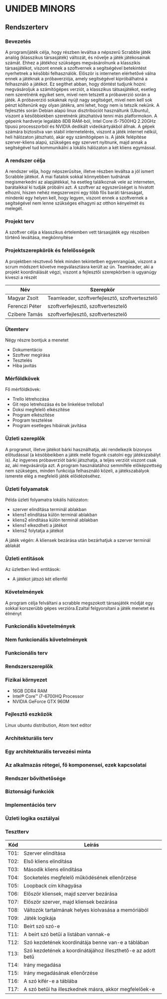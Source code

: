 # UNIDEB MINORS
## Rendszerterv  


### Bevezetés  

A program/játék célja, hogy részben leváltsa a népszerű
Scrabble játék analóg (klasszikus társasjáték) változát,
és növelje a játék játékosainak számát. Ehhez a játékhoz
szükséges megvásárolnunk a klasszikis társasjátékot, viszont
ennek a szoftvernek a segítségével betekintést nyerhetnek a 
későbbi felhasználók. Először is interneten elérhetővé válna
ennek a játéknak a próbaverziója, amely segítségével kipróbálhatná
a felhasználó a játékot. Ez segíthet abban, hogy döntést tudjunk
hozni: megvásároljuk a számítógépes verziót, a klasszikus tátsasjátékot,
esetleg nem szeretnénk egyiket sem, mivel nem tetszett a próbaverzió
során a játék. A próbaverzió sokaknak nyújt nagy segítséget, mivel
nem kell sok pénzt költenünk egy olyan játékra, ami lehet, hogy nem is
tetszik nekünk.
A fejlesztés során Debian alapú linux disztribúciót használtunk (Ubuntu),
viszont a későbbiekben szeretnénk játszhatóvá tenni más platformokon.
A gépeink hardverje legalább 8DB RAM-ból, Intel Core i5-7500HQ 2.20GHz
típusú processzorból és NVIDIA dedikált videókártyákból állnak. A gépek
számára biztosítva van stabil internetelérés, viszont a játék internet
nélkül, heli hálózaton játszható, akár egy számítógépen is.
A játék felépítése szerver-kliens alapú, szükséges egy szervert
nyitnunk, majd annak a segítségével tud kommunikálni a lokális
hálózaton a két kliens egymással.

  
### A rendszer célja  

A rendszer vélja, hogy népszerűsítse, illetve részben leváltsa
a jól ismert Scrabble játékot. A mai fiatalok sokkal könnyebben
tudnának megismerkedni az alapjátékkal, ha esetleg találkoznak
vele az interneten, barátaikkal ki tudják próbálni azt.
A szoftver az egyszerűséget is hivatott elhozni, hiszen nehéz
megszervezni egy több fős baráti társaságat, mindenki egy helyen
kell, hogy legyen, viszont ennek a szoftvernek a segítségével
nem lenne szükséges elhagyni az otthon kényelmét és melegét.
    
### Projekt terv

A szoftver célja a klasszikus értelemben vett társasjáték
egy részében történő leváltása, megkönnyítése
  
###  Projektszerepkörök és felelősségeik

A projektben résztvevő felek minden tekintetben egyenrangúak,
viszont a scrum módszert követve megválasztásra került az ún.
Teamleader, aki a projekt koordinálását végzi, viszont a fejlesztői
szerepkörben is ugyanúgy kiveszi a részét

Név |   Szerepkör
-----------|---------
Magyar Zsolt | Teamleader, szoftverfejlesztő, szoftvertesztelő
Ferenczi Péter  | szoftverfejlesztő, szoftvertesztelő
Czibere Tamás    | szoftverfejlesztő, szoftvertesztelő
  
### Ütemterv  

Négy részre bontjuk a menetet

- Dokumentácio
- Szoftver megírása
- Tesztelés
- Hiba javítás

### Mérföldkövek
Fő mérföldkövek:

- Trello létrehozása
- Git repo letrehozása és be linkelése trelloba1
- Doksi megfelelő elkészítése
- Program elkészítése
- Program tesztelése
- Program esetleges hibáinak javítása

  
###  Üzleti szereplők  

A programot, illetve játékot bárki használhatja, aki
rendelkezik bizonyos előtudással (a késöbbeikben a játék
mellé fogunk csatolni egy játékszabályt is).
Az ingyenes próbaverziót bárki játszhatja, a teljes verziót
viszont csak az, aki megvásárolja azt. A program használatához
semmiféle előképzettség nem szükséges, minden funkciója
felhasználó közeli, a játékszabályok ismerete elég a
megfelelő játék előidézéséhez.
  
###  Üzleti folyamatok

Példa üzleti folyamatra lokális hálózaton:
- szerver elindítása terminál ablakban
- kliens1 elindítása külön terminál ablakban
- kliens2 elindítása külön terminál ablakban
- kliens1 elkezdheti a játékot
- kliens2 folytatja a játékot

A játék végén:
A kliensek bezárása után bezárhatjuk a szerver terminál ablakát
 
###  Üzleti entitások  
  
Az üzletben lévő entitások:
- A játékot játszó két ellenfél
  
### Követelmények  

A program célja felváltani a scrabble megszokott társasjáték módját 
egy sokkal korszerübb gépes verzióra.Ezaltal felgyorsítani a játék menetet és élményt


  
### Funkcionális követelmények  
  

  
###  Nem funkcionális követelmények  
  

  
### Funkcionális terv  


  
### Rendszerszereplők  


  
### Fizikai környezet  

- 16GB DDR4 RAM
- Intel® Core™ i7-6700HQ Processor
- NVIDIA GeForce GTX 960M


  
### Fejlesztő eszközök  

Linux ubuntu distribution, Atom text editor
  
### Architekturális terv  


   
### Egy architekturális tervezési minta  
  
 
  
### Az alkalmazás rétegei, fő komponensei, ezek kapcsolatai  


  
### Rendszer bővíthetősége  
  


### Biztonsági funkciók  


   
### Implementációs terv  


  
### Üzleti logika osztályai  


  
### Tesztterv  

Kód|Leírás|  
----|---  
T01: |Szerver elindítása
T02: |Első kliens elindítása 
T03: |Második kliens elindítása 
T04: |Socketelés megfelelő működésének ellenőrzése 
T05: |Loopback cím kihagyása 
T06: |Először kliensek, majd szerver bezárása 
T07: |Először szerver, majd kliensek bezárása 
T08: |Változók tartalmának helyes kiolvasása a memóriából
T09: |Játék logikája
T10: |Beírt szó szó-e
T11: |A beírt szó betűi a listában vannak-e
T12: |Szó kezdetének koordinátája benne van-e a táblában
T13: |Szó kezdetének a koordinátájához illeszthető-e az adott betű
T14: |Irány megadása
T15: |Irány megadásának ellenőrzése
T16: |A szó kifér-e a táblába
T17: |A szó betűi ha illeszkednek másra, akkor megfelelőek-e